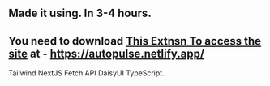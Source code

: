 ## Made it using. In 3-4 hours. 
## You need to download [This Extnsn To access the site](https://chrome.google.com/webstore/detail/allow-cors-access-control/lhobafahddgcelffkeicbaginigeejlf) at - https://autopulse.netlify.app/
Tailwind
NextJS
Fetch API
DaisyUI
TypeScript.
